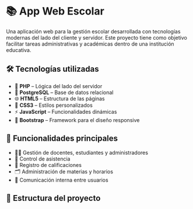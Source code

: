 # 📚 App Web Escolar

Una aplicación web para la gestión escolar desarrollada con tecnologías modernas del lado del cliente y servidor. Este proyecto tiene como objetivo facilitar tareas administrativas y académicas dentro de una institución educativa.

## 🛠️ Tecnologías utilizadas

- 🐘 **PHP** – Lógica del lado del servidor
- 🐘 **PostgreSQL** – Base de datos relacional
- 🌐 **HTML5** – Estructura de las páginas
- 🎨 **CSS3** – Estilos personalizados
- ⚡ **JavaScript** – Funcionalidades dinámicas
- 🎯 **Bootstrap** – Framework para el diseño responsive

## 🚀 Funcionalidades principales

- 👩‍🏫 Gestión de docentes, estudiantes y administradores
- 📅 Control de asistencia
- 📝 Registro de calificaciones
- 🗂️ Administración de materias y horarios
- 📨 Comunicación interna entre usuarios

## 📂 Estructura del proyecto

